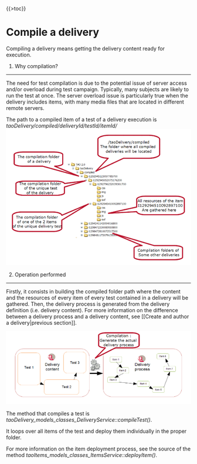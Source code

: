 <!--
parent:
    title: Delivery
author:
    - 'Jérôme Bogaerts'
created_at: '2011-03-03 11:37:27'
updated_at: '2013-03-13 13:08:34'
tags:
    - Delivery
-->

{{\>toc}}

Compile a delivery
==================

Compiling a delivery means getting the delivery content ready for execution.

1. Why compilation?
-------------------

The need for test compilation is due to the potential issue of server access and/or overload during test campaign. Typically, many subjects are likely to run the test at once. The server overload issue is particularly true when the delivery includes items, with many media files that are located in different remote servers.<br/>

The path to a compiled item of a test of a delivery execution is *taoDelivery/compiled/deliveryId/testId/itemId/*\
![](../resources/compilation_path.png)

2. Operation performed
----------------------

Firstly, it consists in building the compiled folder path where the content and the resources of every item of every test contained in a delivery will be gathered. Then, the delivery process is generated from the delivery definition (i.e. delivery content). For more information on the difference between a delivery process and a delivery content, see [[Create and author a delivery|previous section]].<br/>

![](../resources/compilation_generate_process.png)

The method that compiles a test is *taoDelivery\_models\_classes\_DeliveryService::compileTest()*.<br/>

It loops over all items of the test and deploy them individually in the proper folder.<br/>

For more information on the item deployment process, see the source of the method *taoItems\_models\_classes\_ItemsService::deployItem()*.


